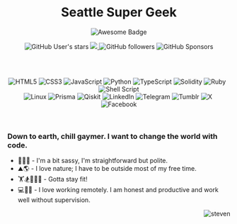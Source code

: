 <h1 align="center">Seattle Super Geek
</h1>
<div align="center">
<img src="https://cdn.rawgit.com/sindresorhus/awesome/d7305f38d29fed78fa85652e3a63e154dd8e8829/media/badge.svg" alt="Awesome Badge"/>


![GitHub User's stars](https://img.shields.io/github/stars/stevenrugg)
<a href="https://twitter.com/stevensupergeek" ><img src="https://img.shields.io/twitter/follow/stevensupergeek.svg?style=social" /> </a>
![GitHub followers](https://img.shields.io/github/followers/stevenrugg)
![GitHub Sponsors](https://img.shields.io/github/sponsors/stevenrugg)


<br>


<br>

![HTML5](https://img.shields.io/badge/html5-%23E34F26.svg?style=for-the-badge&logo=html5&logoColor=white)&nbsp;![CSS3](https://img.shields.io/badge/css3-%231572B6.svg?style=for-the-badge&logo=css3&logoColor=white)&nbsp;![JavaScript](https://img.shields.io/badge/javascript-%23323330.svg?style=for-the-badge&logo=javascript&logoColor=%23F7DF1E)&nbsp;![Python](https://img.shields.io/badge/python-3670A0?style=for-the-badge&logo=python&logoColor=ffdd54)&nbsp;![TypeScript](https://img.shields.io/badge/typescript-%23007ACC.svg?style=for-the-badge&logo=typescript&logoColor=white)&nbsp;![Solidity](https://img.shields.io/badge/Solidity-%23363636.svg?style=for-the-badge&logo=solidity&logoColor=white)&nbsp;![Ruby](https://img.shields.io/badge/ruby-%23CC342D.svg?style=for-the-badge&logo=ruby&logoColor=white)	&nbsp;![Shell Script](https://img.shields.io/badge/shell_script-%23121011.svg?style=for-the-badge&logo=gnu-bash&logoColor=white)
<br>
![Linux](https://img.shields.io/badge/Linux-FCC624?style=for-the-badge&logo=linux&logoColor=black)&nbsp;![Prisma](https://img.shields.io/badge/Prisma-3982CE?style=for-the-badge&logo=Prisma&logoColor=white)&nbsp;![Qiskit](https://img.shields.io/badge/Qiskit-%236929C4.svg?style=for-the-badge&logo=Qiskit&logoColor=white)&nbsp;![LinkedIn](https://img.shields.io/badge/linkedin-%230077B5.svg?style=for-the-badge&logo=linkedin&logoColor=white)&nbsp;![Telegram](https://img.shields.io/badge/Telegram-2CA5E0?style=for-the-badge&logo=telegram&logoColor=white)&nbsp;![Tumblr](https://img.shields.io/badge/Tumblr-%2336465D.svg?style=for-the-badge&logo=Tumblr&logoColor=white)&nbsp;![X](https://img.shields.io/badge/X-%23000000.svg?style=for-the-badge&logo=X&logoColor=white)&nbsp;![Facebook](https://img.shields.io/badge/Facebook-%231877F2.svg?style=for-the-badge&logo=Facebook&logoColor=white)

<br>


</div>
<div align="left">
<h3>Down to earth, chill gaymer. I want to change the world with code.</h3>
<ul style="text-align: left;">
  <li>💁‍♂️🧚 - I'm a bit sassy, I'm straightforward but polite.</li>
  <li>⛰️🌎 - I love nature; I have to be outside most of my free time.</li>
  <li>🏋️🏂🏌️‍♂️🏅 - Gotta stay fit!</li>
  <li>💻📧📨 - I love working remotely. I am honest and productive and work well without supervision.</li>
</ul>
</div>
<div align="right"><img src="https://ibb.co/7Q5xpd9" alt="steven" border="0"</div>
